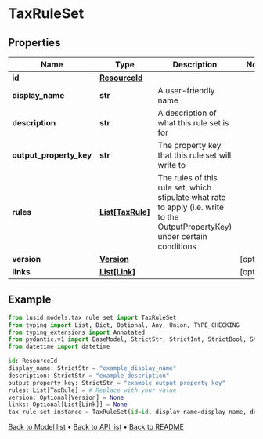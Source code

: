 # TaxRuleSet

## Properties
Name | Type | Description | Notes
------------ | ------------- | ------------- | -------------
**id** | [**ResourceId**](ResourceId.md) |  | 
**display_name** | **str** | A user-friendly name | 
**description** | **str** | A description of what this rule set is for | 
**output_property_key** | **str** | The property key that this rule set will write to | 
**rules** | [**List[TaxRule]**](TaxRule.md) | The rules of this rule set, which stipulate what rate to apply (i.e. write to the OutputPropertyKey) under certain conditions | 
**version** | [**Version**](Version.md) |  | [optional] 
**links** | [**List[Link]**](Link.md) |  | [optional] 
## Example

```python
from lusid.models.tax_rule_set import TaxRuleSet
from typing import List, Dict, Optional, Any, Union, TYPE_CHECKING
from typing_extensions import Annotated
from pydantic.v1 import BaseModel, StrictStr, StrictInt, StrictBool, StrictFloat, StrictBytes, Field, validator, ValidationError, conlist, constr
from datetime import datetime

id: ResourceId
display_name: StrictStr = "example_display_name"
description: StrictStr = "example_description"
output_property_key: StrictStr = "example_output_property_key"
rules: List[TaxRule] = # Replace with your value
version: Optional[Version] = None
links: Optional[List[Link]] = None
tax_rule_set_instance = TaxRuleSet(id=id, display_name=display_name, description=description, output_property_key=output_property_key, rules=rules, version=version, links=links)

```

[Back to Model list](../README.md#documentation-for-models) &#8226; [Back to API list](../README.md#documentation-for-api-endpoints) &#8226; [Back to README](../README.md)

